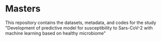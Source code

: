 # Masters
This repository contains the datasets, metadata, and codes for the study "Development of predictive model for susceptibility to Sars-CoV-2 with machine learning based on healthy microbiome"

